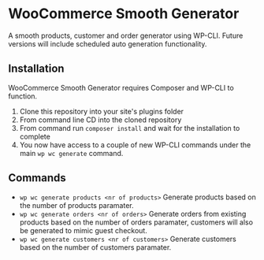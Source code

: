 # WooCommerce Smooth Generator
A smooth products, customer and order generator using WP-CLI. Future versions will include scheduled auto generation functionality.

## Installation
WooCommerce Smooth Generator requires Composer and WP-CLI to function.

1. Clone this repository into your site's plugins folder
2. From command line CD into the cloned repository
3. From command run `composer install` and wait for the installation to complete
4. You now have access to a couple of new WP-CLI commands under the main `wp wc generate` command.

## Commands
- `wp wc generate products <nr of products>` Generate products based on the number of products paramater.
- `wp wc generate orders <nr of orders>` Generate orders from existing products based on the number of orders paramater, customers will also be generated to mimic guest checkout.
- `wp wc generate customers <nr of customers>` Generate customers based on the number of customers paramater.
